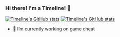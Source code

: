 ### Hi there! I'm a Timeline! 👋
 [![Timeline's GitHub stats](https://github-readme-stats.vercel.app/api/top-langs/?username=2933968621&show_icons=true&hide_border=true&theme=tokyonight)](https://github.com/anuraghazra/github-readme-stats)
 [![Timeline's GitHub stats](https://github-readme-stats.vercel.app/api?username=2933968621&show_icons=true&theme=tokyonight)](https://github.com/anuraghazra/github-readme-stats)

- 🔭 I’m currently working on game cheat
<!--
**2933968621/2933968621** is a ✨ _special_ ✨ repository because its `README.md` (this file) appears on your GitHub profile.

Here are some ideas to get you started:

- 🔭 I’m currently working on ...
- 🌱 I’m currently learning ...
- 👯 I’m looking to collaborate on ...
- 🤔 I’m looking for help with ...
- 💬 Ask me about ...
- 📫 How to reach me: ...
- 😄 Pronouns: ...
- ⚡ Fun fact: ...
-->
